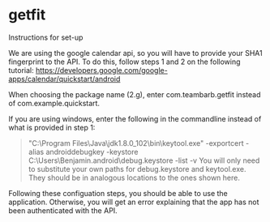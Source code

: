 # getfit

Instructions for set-up

We are using the google calendar api, so you will have to 
provide your SHA1 fingerprint to the API. To do this, 
follow steps 1 and 2 on the following tutorial: 
https://developers.google.com/google-apps/calendar/quickstart/android

When choosing the package name (2.g), enter com.teambarb.getfit 
instead of com.example.quickstart. 

If you are using windows, enter the following in the commandline instead
of what is provided in step 1:
> "C:\Program Files\Java\jdk1.8.0_102\bin\keytool.exe" -exportcert -alias androiddebugkey -keystore C:\Users\Benjamin\.android\debug.keystore -list -v
You will only need to substitute your own paths for debug.keystore and keytool.exe. 
They should be in analogous locations to the ones shown here. 

Following these configuation steps, you should be able to use the 
application. Otherwise, you will get an error explaining that the app
has not been authenticated with the API. 


